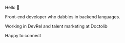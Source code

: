 Hello 👋

Front-end developer who dabbles in backend languages.

Working in DevRel and talent marketing at Doctolib

Happy to connect 
